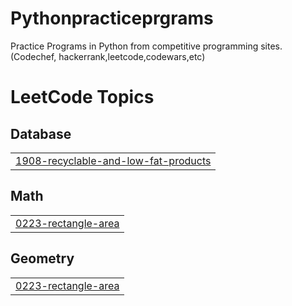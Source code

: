 # Pythonpracticeprgrams
Practice Programs in Python from competitive programming sites. (Codechef, hackerrank,leetcode,codewars,etc)

<!---LeetCode Topics Start-->
# LeetCode Topics
## Database
|  |
| ------- |
| [1908-recyclable-and-low-fat-products](https://github.com/vinaysr93/Pythonpracticeprograms/tree/master/1908-recyclable-and-low-fat-products) |
## Math
|  |
| ------- |
| [0223-rectangle-area](https://github.com/vinaysr93/Pythonpracticeprograms/tree/master/0223-rectangle-area) |
## Geometry
|  |
| ------- |
| [0223-rectangle-area](https://github.com/vinaysr93/Pythonpracticeprograms/tree/master/0223-rectangle-area) |
<!---LeetCode Topics End-->